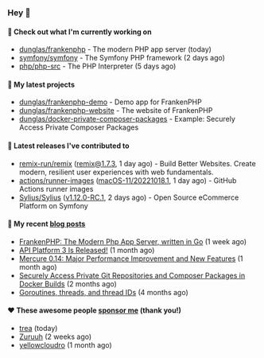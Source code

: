 ### Hey 👋

#### 👷 Check out what I'm currently working on

- [dunglas/frankenphp](https://github.com/dunglas/frankenphp) - The modern PHP app server (today)
- [symfony/symfony](https://github.com/symfony/symfony) - The Symfony PHP framework (2 days ago)
- [php/php-src](https://github.com/php/php-src) - The PHP Interpreter (5 days ago)

#### 🌱 My latest projects

- [dunglas/frankenphp-demo](https://github.com/dunglas/frankenphp-demo) - Demo app for FrankenPHP
- [dunglas/frankenphp-website](https://github.com/dunglas/frankenphp-website) - The website of FrankenPHP
- [dunglas/docker-private-composer-packages](https://github.com/dunglas/docker-private-composer-packages) - Example: Securely Access Private Composer Packages

#### 🔭 Latest releases I've contributed to

- [remix-run/remix](https://github.com/remix-run/remix) ([remix@1.7.3](https://github.com/remix-run/remix/releases/tag/remix%401.7.3), 1 day ago) - Build Better Websites. Create modern, resilient user experiences with web fundamentals.
- [actions/runner-images](https://github.com/actions/runner-images) ([macOS-11/20221018.1](https://github.com/actions/runner-images/releases/tag/macOS-11%2F20221018.1), 1 day ago) - GitHub Actions runner images
- [Sylius/Sylius](https://github.com/Sylius/Sylius) ([v1.12.0-RC.1](https://github.com/Sylius/Sylius/releases/tag/v1.12.0-RC.1), 2 days ago) - Open Source eCommerce Platform on Symfony

#### 📜 My recent [blog posts](https://dunglas.fr)

- [FrankenPHP: The Modern Php App Server, written in Go](https://dunglas.dev/2022/10/frankenphp-the-modern-php-app-server-written-in-go/) (1 week ago)
- [API Platform 3 Is Released!](https://dunglas.dev/2022/09/api-platform-3-is-released/) (1 month ago)
- [Mercure 0.14: Major Performance Improvement and New Features](https://dunglas.dev/2022/09/mercure-0-14/) (1 month ago)
- [Securely Access Private Git Repositories and Composer Packages in Docker Builds](https://dunglas.dev/2022/08/securely-access-private-git-repositories-and-composer-packages-in-docker-builds/) (2 months ago)
- [Goroutines, threads, and thread IDs](https://dunglas.dev/2022/05/goroutines-threads-and-thread-ids/) (4 months ago)

#### ❤️ These awesome people [sponsor me](https://github.com/sponsors/dunglas) (thank you!)

- [trea](https://github.com/trea) (today)
- [Zuruuh](https://github.com/Zuruuh) (2 weeks ago)
- [yellowcloudro](https://github.com/yellowcloudro) (1 month ago)
